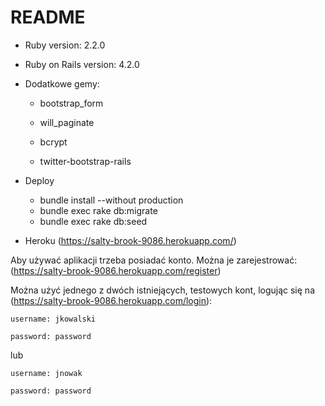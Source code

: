 # README

* Ruby version: 2.2.0

* Ruby on Rails version: 4.2.0

* Dodatkowe gemy:

    - bootstrap_form

    - will_paginate

    - bcrypt

    - twitter-bootstrap-rails

* Deploy

     - bundle install --without production
     - bundle exec rake db:migrate
     - bundle exec rake db:seed

* Heroku (https://salty-brook-9086.herokuapp.com/)

 Aby używać aplikacji trzeba posiadać konto.
 Można je zarejestrować: (https://salty-brook-9086.herokuapp.com/register)

 Można użyć jednego z dwóch istniejących, testowych kont, logując się na
 (https://salty-brook-9086.herokuapp.com/login):

```
username: jkowalski

password: password
```
lub

```
username: jnowak

password: password
```
